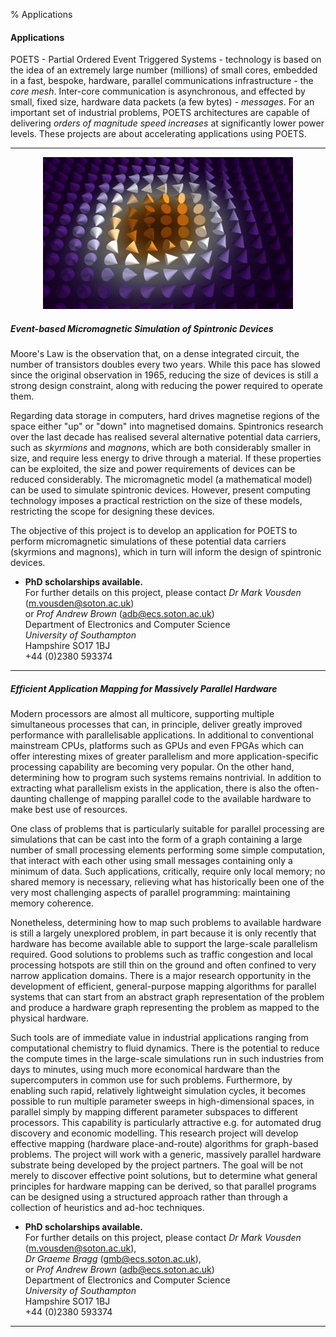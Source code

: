 % Applications

#### Applications

POETS - Partial Ordered Event Triggered Systems - technology is based on the idea of an extremely large number (millions) of small cores, embedded in a fast, bespoke, hardware, parallel communications infrastructure - the _core mesh_. Inter-core communication is asynchronous, and effected by small, fixed size, hardware data packets (a few bytes) - _messages_. For an important set of industrial problems, POETS architectures are capable of delivering _orders of magnitude speed increases_ at significantly lower power levels. These projects are about accelerating applications using POETS.

<hr/>

<center><img style="width:300pt" src="/static/img/misc/01.jpg" /></center>

##### Event-based Micromagnetic Simulation of Spintronic Devices

Moore's Law is the observation that, on a dense integrated circuit, the number of transistors doubles every two years. While this pace has slowed since the original observation in 1965, reducing the size of devices is still a strong design constraint, along with reducing the power required to operate them.

Regarding data storage in computers, hard drives magnetise regions of the space either "up" or "down" into magnetised domains. Spintronics research over the last decade has realised several alternative potential data carriers, such as _skyrmions_ and _magnons_, which are both considerably smaller in size, and require less energy to drive through a material. If these properties can be exploited, the size and power requirements of devices can be reduced considerably. The micromagnetic model (a mathematical model) can be used to simulate spintronic devices. However, present computing technology imposes a practical restriction on the size of these models, restricting the scope for designing these devices.

The objective of this project is to develop an application for POETS to perform micromagnetic simulations of these potential data carriers (skyrmions and magnons), which in turn will inform the design of spintronic devices.

* **PhD scholarships available.**  
    For further details on this project, please contact
    *Dr Mark Vousden* (<a href="&#109;&#97;&#105;&#108;&#116;&#111;&colon;&#109;&period;&#118;&#111;&#117;&#115;&#100;&#101;&#110;&commat;&#115;&#111;&#116;&#111;&#110;&period;&#97;&#99;&period;&#117;&#107;">m.vousden<!--><!-->@<!--><!-->soton.ac.uk</a>)  
    or *Prof Andrew Brown* (<a href="&#109;&#97;&#105;&#108;&#116;&#111;&colon;&#97;&#100;&#98;&commat;&#101;&#99;&#115;&period;&#115;&#111;&#116;&#111;&#110;&period;&#97;&#99;&period;&#117;&#107;">adb<!--><!-->@<!--><!-->ecs.soton.ac.uk</a>)  
    Department of Electronics and Computer Science  
    *University of Southampton*  
    Hampshire SO17 1BJ  
    +44 (0)2380 593374

<hr/>

##### Efficient Application Mapping for Massively Parallel Hardware

Modern processors are almost all multicore, supporting multiple simultaneous processes that can, in principle, deliver greatly improved performance with parallelisable applications. In additional to conventional mainstream CPUs, platforms such as GPUs and even FPGAs which can offer interesting mixes of greater parallelism and more application-specific processing capability are becoming very popular. On the other hand, determining how to program such systems remains nontrivial. In addition to extracting what parallelism exists in the application, there is also the often-daunting challenge of mapping parallel code to the available hardware to make best use of resources. 

One class of problems that is particularly suitable for parallel processing are simulations that can be cast into the form of a graph containing a large number of small processing elements performing some simple computation, that interact with each other using small messages containing only a minimum of data. Such applications, critically, require only local memory; no shared memory is necessary, relieving what has historically been one of the very most challenging aspects of parallel programming: maintaining memory coherence. 

Nonetheless, determining how to map such problems to available hardware is still a largely unexplored problem, in part because it is only recently that hardware has become available able to support the large-scale parallelism required. Good solutions to problems such as traffic congestion and local processing hotspots are still thin on the ground and often confined to very narrow application domains. There is a major research opportunity in the development of efficient, general-purpose mapping algorithms for parallel systems that can start from an abstract graph representation of the problem and produce a hardware graph representing the problem as mapped to the physical hardware.

Such tools are of immediate value in industrial applications ranging from computational chemistry to fluid dynamics. There is the potential to reduce the compute times in the large-scale simulations run in such industries from days to minutes, using much more economical hardware than the supercomputers in common use for such problems. Furthermore, by enabling such rapid, relatively lightweight simulation cycles, it becomes possible to run multiple parameter sweeps in high-dimensional spaces, in parallel simply by mapping different parameter subspaces to different processors. This capability is particularly attractive e.g. for automated drug discovery and economic modelling.
This research project will develop effective mapping (hardware place-and-route) algorithms for graph-based problems. The project will work with a generic, massively parallel hardware substrate being developed by the project partners. The goal will be not merely to discover effective point solutions, but to determine what general principles for hardware mapping can be derived, so that parallel programs can be designed using a structured approach rather than through a collection of heuristics and ad-hoc techniques.

* **PhD scholarships available.**  
    For further details on this project, please contact
    *Dr Mark Vousden* (<a href="&#109;&#97;&#105;&#108;&#116;&#111;&colon;&#109;&period;&#118;&#111;&#117;&#115;&#100;&#101;&#110;&commat;&#115;&#111;&#116;&#111;&#110;&period;&#97;&#99;&period;&#117;&#107;">m.vousden<!--><!-->@<!--><!-->soton.ac.uk</a>),  
    *Dr Graeme Bragg* (<a href="&#109;&#97;&#105;&#108;&#116;&#111;&colon;&#103;&#109;&#98;&commat;&#101;&#99;&#115;&period;&#115;&#111;&#116;&#111;&#110;&period;&#97;&#99;&period;&#117;&#107;">gmb<!--><!-->@<!--><!-->ecs.soton.ac.uk</a>),  
    or *Prof Andrew Brown* (<a href="&#109;&#97;&#105;&#108;&#116;&#111;&colon;&#97;&#100;&#98;&commat;&#101;&#99;&#115;&period;&#115;&#111;&#116;&#111;&#110;&period;&#97;&#99;&period;&#117;&#107;">adb<!--><!-->@<!--><!-->ecs.soton.ac.uk</a>)  
    Department of Electronics and Computer Science  
    *University of Southampton*  
    Hampshire SO17 1BJ  
    +44 (0)2380 593374

<hr/>

